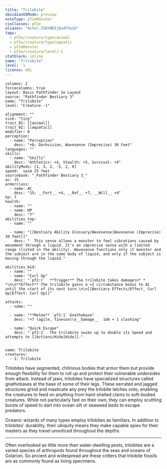 ```yaml
---
title: "Trilobite"
obsidianUIMode: preview
noteType: pf2eMonster
cssClasses: pf2e
aliases: "Actor.Z36YNDIj8odFVoib" 
tags:
  - pf2e/creature/type/animal
  - pf2e/creature/type/aquatic
  - pf2eMonster
  - pf2e/creature/level/-1
statblock: inline
name: "Trilobite"
level: -1
license: OGL
---
```


```statblock
columns: 2
forcecolumns: true
layout: Basic Pathfinder 2e Layout
source: "Pathfinder Bestiary 3"
name: "Trilobite"
level: "Creature -1"

alignment: ""
size: "tiny"
trait_01: [[animal]]
trait_02: [[aquatic]]
modifier: 8
perception:
  - name: "Perception"
    desc: "+8; Darkvision, Wavesense (Imprecise) 30 Feet"
languages: ""
skills:
  - name: "Skills"
    desc: "Athletics: +4, Stealth: +5, Survival: +4"
abilityMods: [1, 3, 2, -5, 2, 0]
speed:  swim 25 feet
sourcebook: "_Pathfinder Bestiary 3_"
ac: 15
armorclass:
  - name: AC
    desc: "15; __Fort__ +4, __Ref__ +7, __Will__ +4"
hp: 7
health:
  - name: ""
  - name: HP
    desc: "7"
abilities_top:
  - name: ""

  - name: "[[Bestiary Ability Glossary/Wavesense|Wavesense (Imprecise) 30 feet]]"
    desc: "  This sense allows a monster to feel vibrations caused by movement through a liquid. It's an imprecise sense with a limited range (listed in the ability). Wavesense functions only if monster and the subject are in the same body of liquid, and only if the subject is moving through the liquid."

abilities_mid:
  - name: ""
  - name: "Curl Up"
    desc: "`pf2:r`  **Trigger** The trilobite takes damage\n* * *\n\n**Effect** The trilobite gains a +2 circumstance bonus to AC until the start of its next turn.\n\n[[Bestiary Effects/Effect_ Curl Up|Effect: Curl Up]]"

attacks:
  - name: ""

  - name: "**Melee** `pf2:1` Gnathobase"
    desc: "+7 (agile, finesse)\n__Damage__  1d4 + 1 slashing"

  - name: "Quick Escape"
    desc: "`pf2:2`  The trilobite swims up to double its Speed and attempts to [[Actions/Hide|Hide]]."
 
```

```encounter-table
name: Trilobite
creatures:
  - 1: Trilobite
```



Trilobites have segmented, chitinous bodies that armor them but provide enough flexibility for them to roll up and protect their vulnerable undersides from attack. Instead of jaws, trilobites have specialized structures called gnathobases at the base of some of their legs. These serrated and jagged structures grind and masticate any prey the trilobite latches onto, enabling the creatures to feed on anything from hard-shelled clams to soft-bodied creatures. While not particularly fast on their own, they can employ scuttling bursts of speed to dart into ocean silt or seaweed beds to escape predators.

Oceanic wizards of many types employ trilobites as familiars. In addition to trilobites' durability, their ubiquity means they make capable spies for their masters as they travel unnoticed throughout the depths.

* * *

Often overlooked as little more than water-dwelling pests, trilobites are a varied species of arthropods found throughout the seas and oceans of Golarion. So ancient and widespread are these critters that trilobite fossils are as commonly found as living specimens.
